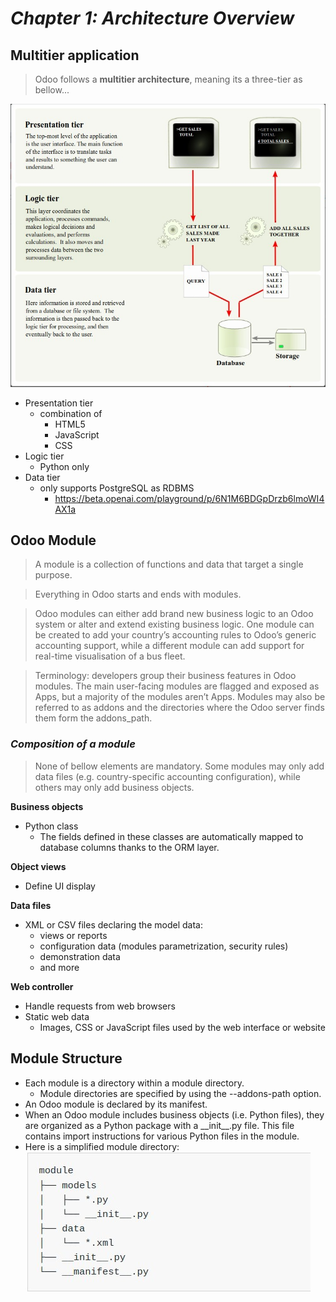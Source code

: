 # **_Chapter 1: Architecture Overview_**

## **Multitier application**

> Odoo follows a **multitier architecture**, meaning its a three-tier as bellow...

![Alt arch-layers](pic/01.jpg)

- Presentation tier
  - combination of
    - HTML5
    - JavaScript
    - CSS
- Logic tier
  - Python only
- Data tier
  - only supports PostgreSQL as RDBMS
    - https://beta.openai.com/playground/p/6N1M6BDGpDrzb6lmoWI4AX1a

## **Odoo Module**

> A module is a collection of functions and data that target a single purpose.

> Everything in Odoo starts and ends with modules.

> Odoo modules can either add brand new business logic to an Odoo system or alter and extend existing business logic. One module can be created to add your country’s accounting rules to Odoo’s generic accounting support, while a different module can add support for real-time visualisation of a bus fleet.

> Terminology: developers group their business features in Odoo modules. The main user-facing modules are flagged and exposed as Apps, but a majority of the modules aren’t Apps. Modules may also be referred to as addons and the directories where the Odoo server finds them form the addons_path.

### _Composition of a module_

> None of bellow elements are mandatory. Some modules may only add data files (e.g. country-specific accounting configuration), while others may only add business objects.

**Business objects**

- Python class
  - The fields defined in these classes are automatically mapped to database columns thanks to the ORM layer.

**Object views**

- Define UI display

**Data files**

- XML or CSV files declaring the model data:
  - views or reports
  - configuration data (modules parametrization, security rules)
  - demonstration data
  - and more

**Web controller**

- Handle requests from web browsers
- Static web data
  - Images, CSS or JavaScript files used by the web interface or website

## **Module Structure**

- Each module is a directory within a module directory.
  - Module directories are specified by using the --addons-path option.
- An Odoo module is declared by its manifest.
- When an Odoo module includes business objects (i.e. Python files), they are organized as a Python package with a \_\_init\_\_.py file. This file contains import instructions for various Python files in the module.
- Here is a simplified module directory:
  ![Alt](pic/02.jpg)
